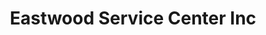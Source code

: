 ---
title: "Eastwood Service Center Inc"
url: /woodstock/eastwood-service-center-inc/
shop: car repair
---